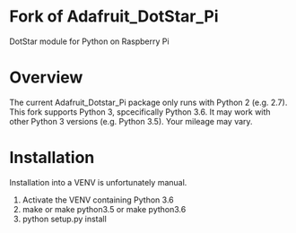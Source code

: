# Fork of Adafruit_DotStar_Pi

DotStar module for Python on Raspberry Pi

# Overview
The current Adafruit_Dotstar_Pi package only runs with Python 2 (e.g. 2.7).
This fork supports Python 3, spcecifically Python 3.6. It may work with
other Python 3 versions (e.g. Python 3.5). Your mileage may vary.

# Installation
Installation into a VENV is unfortunately manual.

1. Activate the VENV containing Python 3.6
2. make or make python3.5 or make python3.6
3. python setup.py install

